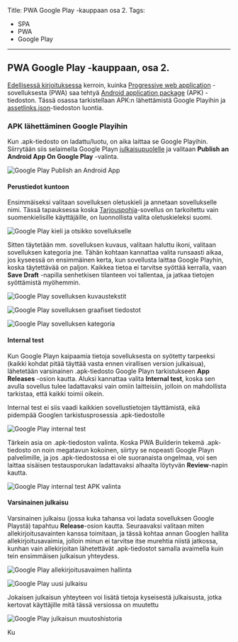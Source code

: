 Title: PWA Google Play -kauppaan osa 2.
Tags: 
  - SPA
  - PWA
  - Google Play
---

## PWA Google Play -kauppaan, osa 2.

[Edellisessä kirjoituksessa](/posts/PWA_Google_Play_osa_1.html) kerroin, kuinka [Progressive web application](https://www.itewiki.fi/opas/progressive-web-application-pwa-progressiivinen-verkkosovellus/) -sovelluksesta (PWA) saa tehtyä [Android application package](https://fi.wikipedia.org/wiki/APK) (APK) -tiedoston. Tässä osassa tarkistellaan APK:n lähettämistä Google Playihin ja [assetlinks.json](https://developer.android.com/training/app-links/verify-site-associations)-tiedoston luontia.

### APK lähettäminen Google Playihin

Kun .apk-tiedosto on ladattu/luotu, on aika laittaa se Google Playihin. Siirrytään siis selaimella Google Playn [julkaisupuolelle](https://play.google.com/apps/publish) ja valitaan **Publish an Android App On Google Play** -valinta.

![Google Play Publish an Android App](../images/google_play_publish_android_app.png)

#### Perustiedot kuntoon

Ensimmäiseksi valitaan sovelluksen oletuskieli ja annetaan sovellukselle nimi. Tässä tapauksessa koska [Tarjouspohja](https://tarjous.raiha.rocks/)-sovellus on tarkoitettu vain suomenkielisille käyttäjäille, on luonnollista valita oletuskieleksi suomi.

![Google Play kieli ja otsikko sovellukselle](../images/google_play_publish_01.png)

Sitten täytetään mm. sovelluksen kuvaus, valitaan haluttu ikoni, valitaan sovelluksen kategoria jne. Tähän kohtaan kannattaa valita runsaasti aikaa, jos kyseessä on ensimmäinen kerta, kun sovellusta laittaa Google Playhin, koska täytettävää on paljon. Kaikkea tietoa ei tarvitse syöttää kerralla, vaan **Save Draft** -napilla senhetkisen tilanteen voi tallentaa, ja jatkaa tietojen syöttämistä myöhemmin.

![Google Play sovelluksen kuvaustekstit](../images/google_play_publish_02.png)

![Google Play sovelluksen graafiset tiedostot](../images/google_play_publish_03.png)

![Google Play sovelluksen kategoria](../images/google_play_publish_04.png)

#### Internal test

Kun Google Playn kaipaamia tietoja sovelluksesta on syötetty tarpeeksi (kaikki kohdat pitää täyttää vasta ennen virallisen version julkaisua), lähetetään varsinainen .apk-tiedosto Google Playn tarkistukseen **App Releases** -osion kautta. Aluksi kannattaa valita **Internal test**, koska sen avulla sovellus tulee ladattavaksi vain omiin laitteisiin, jolloin on mahdollista tarkistaa, että kaikki toimii oikein.

Internal test ei siis vaadi kaikkien sovellustietojen täyttämistä, eikä pidempää Googlen tarkistusprosessia .apk-tiedostolle

![Google Play internal test](../images/google_play_publish_08.png)

Tärkein asia on .apk-tiedoston valinta. Koska PWA Builderin tekemä .apk-tiedosto on noin megatavun kokoinen, siirtyy se nopeasti Google Playn palvelimille, ja jos .apk-tiedostossa ei ole suoranaista ongelmaa, voi sen laittaa sisäisen testausporukan ladattavaksi alhaalta löytyvän **Review**-napin kautta.

![Google Play internal test APK valinta](../images/google_play_publish_09.png)

#### Varsinainen julkaisu

Varsinainen julkaisu (jossa kuka tahansa voi ladata sovelluksen Google Playstä) tapahtuu **Release**-osion kautta. Seuraavaksi valitaan miten allekirjoitusavainten kanssa toimitaan, ja tässä kohtaa annan Googlen hallita allekirjoitusavaimia, jolloin minun ei tarvitse itse murehtia niistä jatkossa, kunhan vain allekirjoitan lähetettävät .apk-tiedostot samalla avaimella kuin tein ensimmäisen julkaisun yhteydess.

![Google Play allekirjoitusavaimen hallinta](../images/google_play_publish_05.png)

![Google Play uusi julkaisu](../images/google_play_publish_06.png)

Jokaisen julkaisun yhteyteen voi lisätä tietoja kyseisestä julkaisusta, jotka kertovat käyttäjille mitä tässä versiossa on muutettu

![Google Play julkaisun muutoshistoria](../images/google_play_publish_07.png)

Ku